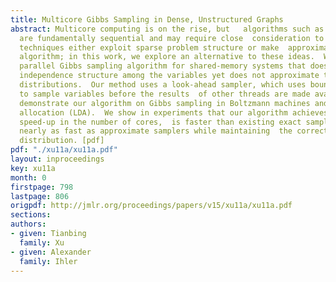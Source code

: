 ```yaml
---
title: Multicore Gibbs Sampling in Dense, Unstructured Graphs
abstract: Multicore computing is on the rise, but   algorithms such as Gibbs sampling
  are fundamentally sequential and may require close  consideration to be made parallel.  Existing
  techniques either exploit sparse problem structure or make  approximations to the
  algorithm; in this work, we explore an alternative to these ideas.  We develop a
  parallel Gibbs sampling algorithm for shared-memory systems that does not require  any
  independence structure among the variables yet does not approximate the sampling
  distributions.  Our method uses a look-ahead sampler, which uses bounds to attempt
  to sample variables before the results  of other threads are made available.  We
  demonstrate our algorithm on Gibbs sampling in Boltzmann machines and latent Dirichlet
  allocation (LDA).  We show in experiments that our algorithm achieves near linear
  speed-up in the number of cores,  is faster than existing exact samplers, and is
  nearly as fast as approximate samplers while maintaining  the correct stationary
  distribution. [pdf]
pdf: "./xu11a/xu11a.pdf"
layout: inproceedings
key: xu11a
month: 0
firstpage: 798
lastpage: 806
origpdf: http://jmlr.org/proceedings/papers/v15/xu11a/xu11a.pdf
sections: 
authors:
- given: Tianbing
  family: Xu
- given: Alexander
  family: Ihler
---
```

